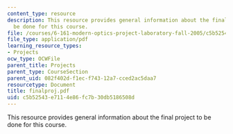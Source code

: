 ```yaml
---
content_type: resource
description: This resource provides general information about the final project to
  be done for this course.
file: /courses/6-161-modern-optics-project-laboratory-fall-2005/c5b52543e7114e86fc7b30db5186508d_finalproj.pdf
file_type: application/pdf
learning_resource_types:
- Projects
ocw_type: OCWFile
parent_title: Projects
parent_type: CourseSection
parent_uid: 082f402d-f1ec-f743-12a7-cced2ac5daa7
resourcetype: Document
title: finalproj.pdf
uid: c5b52543-e711-4e86-fc7b-30db5186508d
---
```

This resource provides general information about the final project to be done for this course.

